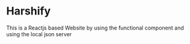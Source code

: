 # Harshify
This is a Reactjs based Website by using the functional component and using the local json server
